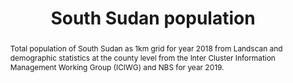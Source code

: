 ---
schema: rdl
title: South Sudan population
organization: GFDRR
filename: exp-ssd-pop
resources:
  - name: South Sudan population map
    aggregation_type: Grid
    format:
      - geotiff
    resource_description: Total population of South Sudan for year 2018 as 1 km grid from LandScan
    h-res: 1 km
    epsg: 4326 (WGS84)
    url: >-
      https://rdl-jkan-datasets.s3-ap-southeast-2.amazonaws.com/exposure/exp-ssd-pop-landscan2018.zip
  - name: South Sudan population statistics
    aggregation_type: Administrative units
    format:
      - Excel sheet
    resource_description: Demographic statistics for South Sudan from National Bureau of Statistics (NBS), IPC and ICIWG
    h-res: ''
    epsg: ''
    url: >-
      https://rdl-jkan-datasets.s3-ap-southeast-2.amazonaws.com/exposure/exp-ssd-pop_stats.zip
category:
  - Exposure
abstract: >-
  Total population of South Sudan as 1km grid for year 2018 from Landscan and
  demographic statistics at the county level from the Inter Cluster Information
  Management Working Group (ICIWG) and NBS for year 2019.
notes: ''
source: Landscan
model_date: '2018'
version: ''
purpose: >-
  The results of the analysis contribute to the production of knowledge for
  disaster risk management (DRM) to support the World Bank’s operational teams
  in their in-country engagements. Specifcally, the key fndings of this study
  allow to rank South Sudan states in terms of natural disasters risk, and to
  identify the most critical components for each area. The output of this
  assessment includes a geodatabase which contains both the key primary data and
  all the resulting maps produced by the analysis, allowing risk analysts and
  managers to explore them in detail using GIS software.
project: 'Disasters, conflict, and displacement: Intersectional risks in South Sudan'
biblio_title: >-
  World Bank (2020) - Disasters, conflict, and displacement: Intersectional
  risks in South Sudan
biblio_url: 'https://www.preventionweb.net/publications/view/73878'
geo_coverage:
  - SSD
license: 'https://creativecommons.org/licenses/by/4.0/'
maintainer: GFDRR
maintainer_email: contact@riskdatalibrary.org
exposure_category:
  - Indicators
occupancy:
  - Residential
occupancy_time: ''
taxonomy_source: ''
taxonomy_code: ''
event_time_year: '2018'
add_attributes: ''
val_type:
  - Others
val_unit: Count
---